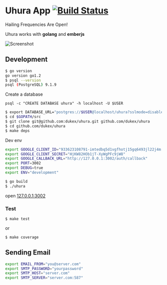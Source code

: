 # Uhura App [![Build Status](https://travis-ci.org/dukex/uhura.png?branch=master)](https://travis-ci.org/dukex/uhura)

Hailing Frequencies Are Open!

Uhura works with **golang** and **emberjs**

![Screenshot](http://uhura.herokuapp.com/assets/uhura-home-0.2.png)

## Development

``` bash
$ go version
go version go1.2
$ psql --version
psql (PostgreSQL) 9.1.9
```

Create a database

```
psql -c "CREATE DATABASE uhura" -h localhost -U $USER
```


``` bash
$ export DATABASE_URL="postgres://$USER@localhost/uhura?sslmode=disable"
$ cd $GOPATH/src
$ git clone git@github.com:dukex/uhura.git github.com/dukex/uhura
$ cd github.com/dukex/uhura
$ make deps
```

Dev env

``` bash
export GOOGLE_CLIENT_ID="933623108791-imtedbq5d1vgfhotj15gq6493jl22j4m.apps.googleusercontent.com"
export GOOGLE_CLIENT_SECRET="HjKW82HOb1jT-XyWgPFc9jW8"
export GOOGLE_CALLBACK_URL="http://127.0.0.1:3002/auth/callback"
export PORT=3002
export DEBUG=true
export ENV="development"
```

``` bash
$ go build
$ ./uhura
```

open [127.0.0.1:3002](http://127.0.0.1:3002)


### Test

```
$ make test
```

or

```
$ make coverage
```

## Sending Email

``` bash
export EMAIL_FROM="you@server.com"
export SMTP_PASSWORD="yourpassword"
export SMTP_HOST="server.com"
export SMTP_SERVER="server.com:587"
```
